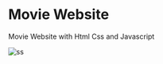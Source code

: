 # Movie Website 

Movie Website with Html Css and Javascript

![ss](https://user-images.githubusercontent.com/61909278/179404622-9413688b-dd6f-4f0e-8ac9-f01da2257c56.png)

